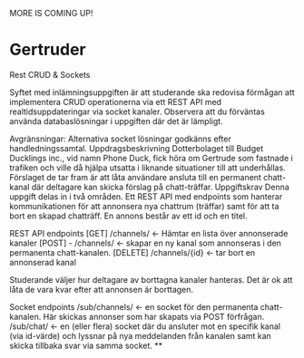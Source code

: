 MORE IS COMING UP!

# Gertruder

Rest CRUD & Sockets 



Syftet med inlämningsuppgiften är att studerande ska redovisa förmågan att implementera CRUD operationerna via ett REST API med realtidsuppdateringar via socket kanaler. Observera att du förväntas använda databaslösningar i uppgiften där det är lämpligt.

Avgränsningar: Alternativa socket lösningar godkänns efter handledningssamtal.
Uppdragsbeskrivning
Dotterbolaget till Budget Ducklings inc., vid namn Phone Duck, fick höra om Gertrude som fastnade i trafiken och ville då hjälpa utsatta i liknande situationer till att underhållas. Förslaget de tar fram är att låta användare ansluta till en permanent chatt-kanal där deltagare kan skicka förslag på chatt-träffar.
Uppgiftskrav
Denna uppgift delas in i två områden. Ett REST API med endpoints som hanterar kommunikationen för att annonsera nya chattrum (träffar) samt för att ta bort en skapad chatträff. En annons består av ett id och en titel.

REST API endpoints
[GET] /channels/ ← Hämtar en lista över annonserade kanaler
[POST] - /channels/ ← skapar en ny kanal som annonseras i den permanenta chatt-kanalen.
[DELETE] /channels/{id} ← tar bort en annonserad kanal

Studerande väljer hur deltagare av borttagna kanaler hanteras. Det är ok att låta de vara kvar efter att annonsen är borttagen.

Socket endpoints
/sub/channels/ ← en socket för den permanenta chatt-kanalen. Här skickas annonser som har skapats via POST förfrågan.
/sub/chat/ ← en (eller flera) socket där du ansluter mot en specifik kanal (via id-värde) och lyssnar på nya meddelanden från kanalen samt kan skicka tillbaka svar via samma socket. **
